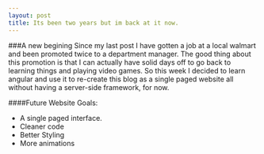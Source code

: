 ```yaml
---
layout: post
title: Its been two years but im back at it now.
---
```


###A new begining
Since my last post I have gotten a job at a local walmart and been promoted twice to a department manager.
The good thing about this promotion is that I can actually have solid days off to go back to learning 
things and playing video games. So this week I decided to learn angular and use it to re-create this blog as a single paged website all without having a server-side framework, for now.

####Future Website Goals:

* A single paged interface.
* Cleaner code
* Better Styling
* More animations


